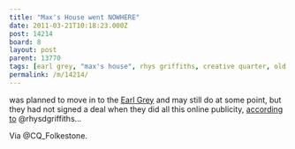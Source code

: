 ```yaml
---
title: "Max's House went NOWHERE"
date: 2011-03-21T10:18:23.000Z
post: 14214
board: 8
layout: post
parent: 13770
tags: [earl grey, "max's house", rhys griffiths, creative quarter, old high street]
permalink: /m/14214/
---
```

was planned to move in to the <a href="/wiki/earl+grey">Earl Grey</a> and may still do at some point, but they had not signed a deal when they did all this online publicity, <a href="http://bit.ly/esR2Bl">according to</a> @rhysdgriffiths...

Via @CQ_Folkestone.
